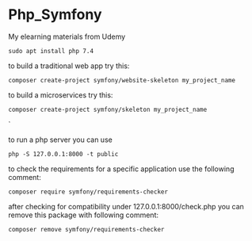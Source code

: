 # Php_Symfony
My elearning materials from Udemy

````
sudo apt install php 7.4

````

to build a traditional web app try this:

````
composer create-project symfony/website-skeleton my_project_name

````

to build a microservices try this:

````
composer create-project symfony/skeleton my_project_name
````
`

to run a php server you can use 

`````
php -S 127.0.0.1:8000 -t public
`````


to check the requirements for a specific application use the following comment:


````
composer require symfony/requirements-checker
````

after checking for compatibility under 127.0.0.1:8000/check.php you can remove this package with following comment:
````
composer remove symfony/requirements-checker
````
